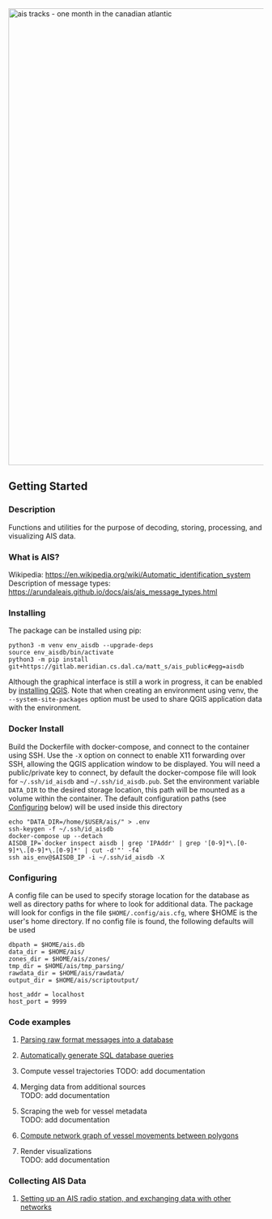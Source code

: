 <img src="https://gitlab.meridian.cs.dal.ca/matt_s/ais_public/-/raw/master/docs/scriptoutput.png" alt="ais tracks - one month in the canadian atlantic" width="900"/>

## Getting Started

### Description  
Functions and utilities for the purpose of decoding, storing, processing, and visualizing AIS data. 


### What is AIS?
Wikipedia: https://en.wikipedia.org/wiki/Automatic_identification_system  
Description of message types: https://arundaleais.github.io/docs/ais/ais_message_types.html
  
  
  
### Installing

The package can be installed using pip:
  ```
  python3 -m venv env_aisdb --upgrade-deps
  source env_aisdb/bin/activate
  python3 -m pip install git+https://gitlab.meridian.cs.dal.ca/matt_s/ais_public#egg=aisdb
  ```

Although the graphical interface is still a work in progress, it can be enabled by [installing QGIS](https://qgis.org/en/site/forusers/download.html). Note that when creating an environment using venv, the `--system-site-packages` option must be used to share QGIS application data with the environment.


### Docker Install

Build the Dockerfile with docker-compose, and connect to the container using SSH. 
Use the `-X` option on connect to enable X11 forwarding over SSH, allowing the QGIS application window to be displayed.
You will need a public/private key to connect, by default the docker-compose file will look for `~/.ssh/id_aisdb` and `~/.ssh/id_aisdb.pub`. 
Set the environment variable `DATA_DIR` to the desired storage location, this path will be mounted as a volume within the container. 
The default configuration paths (see [Configuring](#Configuring) below) will be used inside this directory
  ```
  echo "DATA_DIR=/home/$USER/ais/" > .env
  ssh-keygen -f ~/.ssh/id_aisdb
  docker-compose up --detach
  AISDB_IP=`docker inspect aisdb | grep 'IPAddr' | grep '[0-9]*\.[0-9]*\.[0-9]*\.[0-9]*' | cut -d'"' -f4`
  ssh ais_env@$AISDB_IP -i ~/.ssh/id_aisdb -X
  ```


### Configuring

A config file can be used to specify storage location for the database as well as directory paths for where to look for additional data.
The package will look for configs in the file `$HOME/.config/ais.cfg`, where $HOME is the user's home directory.
If no config file is found, the following defaults will be used
```
dbpath = $HOME/ais.db
data_dir = $HOME/ais/             
zones_dir = $HOME/ais/zones/
tmp_dir = $HOME/ais/tmp_parsing/
rawdata_dir = $HOME/ais/rawdata/
output_dir = $HOME/ais/scriptoutput/

host_addr = localhost
host_port = 9999
```

### Code examples

1. [Parsing raw format messages into a database](examples/example01_create_db_from_rawmsgs.py)

2. [Automatically generate SQL database queries](examples/example02_query_the_database.py)

3. Compute vessel trajectories 
  TODO: add documentation

4. Merging data from additional sources  
  TODO: add documentation

5. Scraping the web for vessel metadata  
  TODO: add documentation

6. [Compute network graph of vessel movements between polygons](examples/example04_network_graph.py)

7. Render visualizations  
  TODO: add documentation

### Collecting AIS Data

1. [Setting up an AIS radio station, and exchanging data with other networks](docs/AIS_base_station.md)



